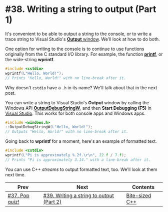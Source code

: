 # #38. Writing a string to output (Part 1)

It's convenient to be able to output a string to the console, or to write a trace string to Visual Studio's [**Output** window](https://docs.microsoft.com/visualstudio/ide/reference/output-window). We'll look at how to do both.

One option for writing to the console is to continue to use functions originally from the C standard I/O library. For example, the function [**printf**](https://docs.microsoft.com/cpp/c-runtime-library/reference/printf-printf-l-wprintf-wprintf-l), or the wide-string **wprintf**.

```cpp
#include <cstdio>
wprintf(L"Hello, World!");
// Prints "Hello, World!" with no line-break after it.
```

Why doesn't `cstdio` have a `.h` in its name? We'll talk about that in the next post.

You can write a string to Visual Studio's **Output** window by calling the Windows API [**OutputDebugStringW**](https://docs.microsoft.com/windows/win32/api/debugapi/nf-debugapi-outputdebugstringw), and then **Start Debugging (F5)** in [Visual Studio](https://visualstudio.microsoft.com/downloads/). This works for both console apps and Windows apps.

```cpp
#include <windows.h>
::OutputDebugStringW(L"Hello, World!");
// Outputs "Hello, World!" with no line-break after it.
```

Going back to **wprintf** for a moment, here's an example of formatted text.

```cpp
#include <cstdio>
wprintf(L"Pi is approximately %.2f.\r\n", 22.f / 7.f);
// Prints "Pi is approximately 3.14." with a line-break after it.
```

You can use C++ *streams* to output formatted text, too. We'll look at them next time.

|Prev|Next|Contents|
|-|-|-|
|[#37. Pop quiz!](037.md)|[#39. Writing a string to output (Part 2)](039.md)|[Bite-sized C++](../README.md)|
